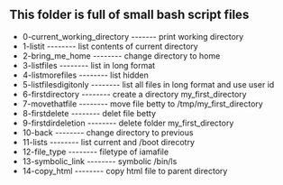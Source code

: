 ## This folder is full of small bash script files
- 0-current_working_directory  -------  print working directory
- 1-listit  --------  list contents of current directory
- 2-bring_me_home  --------  change directory to home
- 3-listfiles  --------  list in long format
- 4-listmorefiles  --------  list hidden
- 5-listfilesdigitonly  --------  list all files in long format and use user id
- 6-firstdirectory  --------  create a directory my_first_directory
- 7-movethatfile  --------  move file betty to /tmp/my_first_directory
- 8-firstdelete  --------  delet file betty
- 9-firstdirdeletion  --------  delete folder my_first_directory
- 10-back  --------  change directory to previous
- 11-lists  --------  list current and /boot direcotry
- 12-file_type  --------  filetype of iamafile
- 13-symbolic_link  --------  symbolic /bin/ls 
- 14-copy_html  --------  copy html file to parent directory
